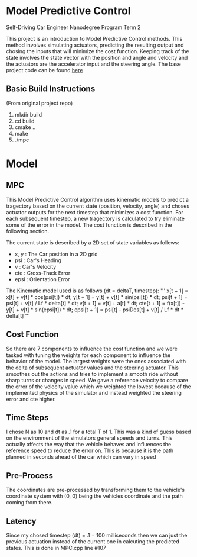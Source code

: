 # Model Predictive Control
Self-Driving Car Engineer Nanodegree Program Term 2

This project is an introduction to Model Predictive Control methods. This method involves simulating actuators, predicting the resulting output and chosing the inputs that will minimize the cost function. Keeping track of the state involves the state vector with the position and angle and velocity and the actuators are the accelerator input and the steering angle. The base project code can be found [here](https://github.com/udacity/CarND-MPC-Project)

## Basic Build Instructions
(From original project repo)

1. mkdir build
2. cd build
3. cmake ..
4. make
5. ./mpc

# Model

## MPC
This Model Predictive Control algorithm uses kinematic models to predict a tragectory based on the current state (position, velocity, angle) and choses actuator outputs for the next timestep that minimizes a cost function.  For each subsequent timestep, a new tragectory is calculated to try eliminate some of the error in the model.   The cost function is described in the following section.

The current state is described by a 2D set of state variables as follows:
* x, y : The Car position in a 2D grid
* psi : Car's Heading
* v : Car's Velocity
* cte : Cross-Track Error
* epsi : Orientation Error

The Kinematic model used is as follows (dt = deltaT, timestep):
'''
x[t + 1] = x[t] + v[t] * cos(psi[t]) * dt;
y[t + 1] = y[t] + v[t] * sin(psi[t]) * dt;
psi[t + 1] = psi[t] + v[t] / Lf * delta[t] * dt;
v[t + 1] = v[t] + a[t] * dt;
cte[t + 1] = f(x[t]) - y[t] + v[t] * sin(epsi[t]) * dt;
epsi[t + 1] = psi[t] - psiDes[t] + v[t] / Lf * dt * delta[t]
'''

## Cost Function
So there are 7 components to influence the cost function and we were tasked with tuning the weights for each component to influence the behavior of the model.  The largest weights were the ones associated with the delta of subsequent actuator values and the steering actuator.  This smoothes out the actions and tries to implement a smooth ride without sharp turns or changes in speed.  We gave a reference velocity to compare the error of the velocity value which we weighted the lowest because of the implemented physics of the simulator and instead weighted the steering error and cte higher.

## Time Steps
I chose N as 10 and dt as .1 for a total T of 1.  This was a kind of guess based on the environment of the simulators general speeds and turns.  This actually affects the way that the vehicle behaves and influences the reference speed to reduce the error on.  This is because it is the path planned in seconds ahead of the car which can vary in speed

## Pre-Process
The coordinates are pre-processed by transforming them to the vehicle's coordinate system with (0, 0) being the vehicles coordinate and the path coming from there.

## Latency
Since my chosed timestep (dt) = .1 = 100 milliseconds then we can just the previous actuation instead of the current one in calcuting the predicted states.  This is done in MPC.cpp line #107


